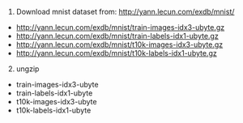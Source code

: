 1. Download mnist dataset from: http://yann.lecun.com/exdb/mnist/

- http://yann.lecun.com/exdb/mnist/train-images-idx3-ubyte.gz
- http://yann.lecun.com/exdb/mnist/train-labels-idx1-ubyte.gz
- http://yann.lecun.com/exdb/mnist/t10k-images-idx3-ubyte.gz
- http://yann.lecun.com/exdb/mnist/t10k-labels-idx1-ubyte.gz

2. ungzip

* train-images-idx3-ubyte
* train-labels-idx1-ubyte
* t10k-images-idx3-ubyte
* t10k-labels-idx1-ubyte
